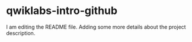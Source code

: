 # qwiklabs-intro-github
I am editing the README file. Adding some more details about the project description.
